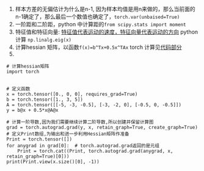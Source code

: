 1. 样本方差的无偏估计为什么是n-1, 因为样本均值是用n来做的，那么当前面的n-1确定了，那么最后一个数值也确定了，`torch.var(unbaised=True)`
1. 一阶距和二阶距，python 中计算距的`from scipy.stats import moment`
1. 特征值和特征向量: [特征值代表运动的速度，特征向量代表运动的方向](https://www.zhihu.com/question/21874816) python计算 `np.linalg.eig(x)`
1. 计算hessian 矩阵，以函数`f(x)=b^Tx+0.5x^TAx` torch 计算见[代码部分](https://my.oschina.net/u/4344316/blog/3360747)
1. 

```
# 计算hessian矩阵
import torch


# 定义函数
x = torch.tensor([0., 0, 0], requires_grad=True)
b = torch.tensor([1., 3, 5])
A = torch.tensor([[-5, -3, -0.5], [-3, -2, 0], [-0.5, 0, -0.5]])
y = b@x + 0.5*x@A@x

# 计算一阶导数,因为我们需要继续计算二阶导数,所以创建并保留计算图
grad = torch.autograd.grad(y, x, retain_graph=True, create_graph=True)
# 定义Print数组,为输出和进一步利用Hessian矩阵作准备
Print = torch.tensor([])
for anygrad in grad[0]:  # torch.autograd.grad返回的是元组
    Print = torch.cat((Print, torch.autograd.grad(anygrad, x, retain_graph=True)[0]))
print(Print.view(x.size()[0], -1))
```